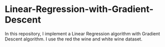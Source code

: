 # Linear-Regression-with-Gradient-Descent
In this repository, I implement a Linear Regression algorithm with Gradient Descent algorithm. I use the red the wine and white wine dataset.
